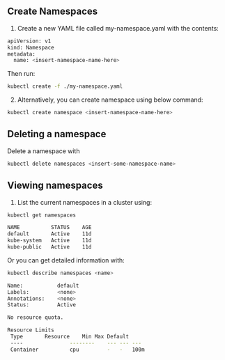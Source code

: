 ## Create Namespaces
1. Create a new YAML file called my-namespace.yaml with the contents:

```sh
apiVersion: v1
kind: Namespace
metadata:
  name: <insert-namespace-name-here>
```

Then run:

```sh
kubectl create -f ./my-namespace.yaml
```

2. Alternatively, you can create namespace using below command:

```sh
kubectl create namespace <insert-namespace-name-here>
```

## Deleting a namespace 
Delete a namespace with

```sh
kubectl delete namespaces <insert-some-namespace-name>
```

## Viewing namespaces 
1. List the current namespaces in a cluster using:

```sh
kubectl get namespaces
```
```sh
NAME          STATUS    AGE
default       Active    11d
kube-system   Active    11d
kube-public   Active    11d
```
Or you can get detailed information with:
```sh
kubectl describe namespaces <name>
```
```sh
Name:           default
Labels:         <none>
Annotations:    <none>
Status:         Active

No resource quota.

Resource Limits
 Type       Resource    Min Max Default
 ----               --------    --- --- ---
 Container          cpu         -   -   100m
```

